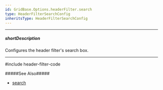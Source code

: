 ```yaml
---
id: GridBase.Options.headerFilter.search
type: HeaderFilterSearchConfig
inheritsType: HeaderFilterSearchConfig
---
```

---
##### shortDescription
Configures the header filter's search box.

---

#include header-filter-code

#####See Also#####
- [search](/Documentation/ApiReference/UI_Components/dx{WidgetName}/Configuration/columns/headerFilter/search/)
